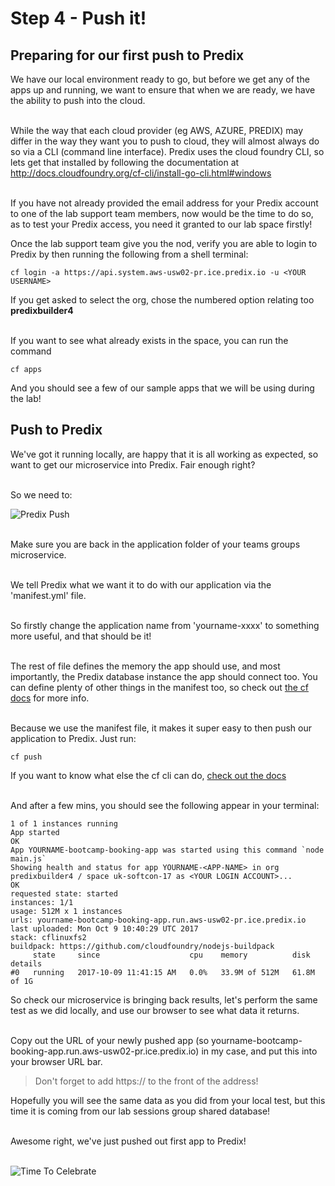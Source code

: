 # Step 4 - Push it!

## Preparing for our first push to Predix

We have our local environment ready to go, but before we get any of the apps up and running, we want to ensure that when we are ready, we have the ability to push into the cloud. <br/><br/>

While the way that each cloud provider (eg AWS, AZURE, PREDIX) may differ in the way they want you to push to cloud, they will almost always do so via a CLI (command line interface). Predix uses the cloud foundry CLI, so lets get that installed by following the documentation at http://docs.cloudfoundry.org/cf-cli/install-go-cli.html#windows <br/><br/>

If you have not already provided the email address for your Predix account to one of the lab support team members, now would be the time to do so, as to test your Predix access, you need it granted to our lab space firstly!

Once the lab support team give you the nod, verify you are able to login to Predix by then running the following from a shell terminal:

```
cf login -a https://api.system.aws-usw02-pr.ice.predix.io -u <YOUR USERNAME>
```

If you get asked to select the org, chose the numbered option relating too <b>predixbuilder4</b><br/><br/>

If you want to see what already exists in the space, you can run the command

```
cf apps
```

And you should see a few of our sample apps that we will be using during the lab!


## Push to Predix

We've got it running locally, are happy that it is all working as expected, so want to get our microservice into Predix. Fair enough right?<br/><br/>

So we need to:

![Predix Push](https://memecrunch.com/meme/7CGL7/push-it-real-good/image.gif?w=400&c=1)
<br/><br/>


Make sure you are back in the application folder of your teams groups microservice.<br/><br/>

We tell Predix what we want it to do with our application via the 'manifest.yml' file.<br/><br/>

So firstly change the application name from 'yourname-xxxx' to something more useful, and that should be it!<br/><br/>

The rest of file defines the memory the app should use, and most importantly, the Predix database instance the app should connect too. You can define plenty of other things in the manifest too, so check out [the cf docs](https://docs.cloudfoundry.org/devguide/deploy-apps/manifest.html) for more info.<br/><br/>

Because we use the manifest file, it makes it super easy to then push our application to Predix. Just run:
```
cf push
```

If you want to know what else the cf cli can do, [check out the docs](https://docs.cloudfoundry.org/cf-cli/cf-help.html)<br/><br/>

And after a few mins, you should see the following appear in your terminal:
```
1 of 1 instances running                                                                                                       
App started                                                                                                                                    
OK                                                                                                                                           
App YOURNAME-bootcamp-booking-app was started using this command `node main.js`                                                                                                   
Showing health and status for app YOURNAME-<APP-NAME> in org predixbuilder4 / space uk-softcon-17 as <YOUR LOGIN ACCOUNT>...         
OK                                                                                                                                                                  
requested state: started                                                                                                                       
instances: 1/1                                                                                                                                 
usage: 512M x 1 instances                                                                                                                      
urls: yourname-bootcamp-booking-app.run.aws-usw02-pr.ice.predix.io                                                                             
last uploaded: Mon Oct 9 10:40:29 UTC 2017                                                                                                     
stack: cflinuxfs2                                                                                                                              
buildpack: https://github.com/cloudfoundry/nodejs-buildpack                                                                                                                                                                                                            
     state     since                    cpu    memory          disk          details                                                           
#0   running   2017-10-09 11:41:15 AM   0.0%   33.9M of 512M   61.8M of 1G                                                                     
```

So check our microservice is bringing back results, let's perform the same test as we did locally, and use our browser to see what data it returns.<br/><br/>

Copy out the URL of your newly pushed app (so yourname-bootcamp-booking-app.run.aws-usw02-pr.ice.predix.io) in my case, and put this into your browser URL bar.

>Don't forget to add https:// to the front of the address!

Hopefully you will see the same data as you did from your local test, but this time it is coming from our lab sessions group shared database! <br/><br/>

Awesome right, we've just pushed out first app to Predix!<br/><br/>

![Time To Celebrate](https://giphy.com/gifs/celebrate-DKnMqdm9i980E)